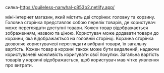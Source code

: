 силка-https://guileless-narwhal-c853b2.netlify.app/


 міні-інтернет магазин, який містить дві сторінки: головну та корзину. Головна сторінка представляє собою перелік товарів, де користувач може переглядати доступні товари. Кожен товар відображається зображенням, назвою та ціною. Користувач може додавати товари до корзини, яка відображається на головній сторінці.
Корзина сторінка дозволяє користувачеві переглядати вибрані товари, їх загальну вартість. Кожен товар в корзині також може бути видалений, надаючи користувачеві можливість коригувати свої покупки. Загальна вартість товарів у корзині відображається, щоб користувач мав чітке уявлення про витрати.
